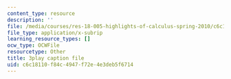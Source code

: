 ```yaml
---
content_type: resource
description: ''
file: /media/courses/res-18-005-highlights-of-calculus-spring-2010/c6c18110f84c4947f72e4e3deb5f6714_U0xlKuFqCuI.srt
file_type: application/x-subrip
learning_resource_types: []
ocw_type: OCWFile
resourcetype: Other
title: 3play caption file
uid: c6c18110-f84c-4947-f72e-4e3deb5f6714
---
```

